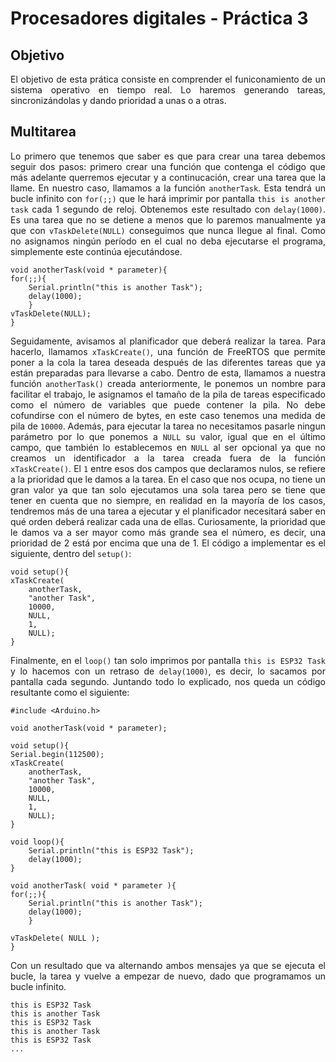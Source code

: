 # Procesadores digitales - Práctica 3

## Objetivo
<div align="justify">

El objetivo de esta prática consiste en comprender el funiconamiento de un sistema operativo en tiempo real. Lo haremos generando tareas, sincronizándolas y dando prioridad a unas o a otras.

## Multitarea

Lo primero que tenemos que saber es que para crear una tarea debemos seguir dos pasos: primero crear una función que contenga el código que más adelante querremos ejecutar y a continucación, crear una tarea que la llame. En nuestro caso, llamamos a la función `anotherTask`. Esta tendrá un bucle infinito con `for(;;)` que le hará imprimir por pantalla `this is another task` cada 1 segundo de reloj. Obtenemos este resultado con `delay(1000)`. Es una tarea que no se detiene a menos que lo paremos manualmente ya que con `vTaskDelete(NULL)` conseguimos que nunca llegue al final. Como no asignamos ningún período en el cual no deba ejecutarse el programa, simplemente este continúa ejecutándose. 

```
void anotherTask(void * parameter){
for(;;){
    Serial.println("this is another Task");
    delay(1000);
    }
vTaskDelete(NULL);
}
```

Seguidamente, avisamos al planificador que deberá realizar la tarea. Para hacerlo, llamamos `xTaskCreate()`, una función de FreeRTOS que permite poner a la cola la tarea deseada después de las diferentes tareas que ya están preparadas para llevarse a cabo. Dentro de esta, llamamos a nuestra función `anotherTask()` creada anteriormente, le ponemos un nombre para facilitar el trabajo, le asignamos el tamaño de la pila de tareas especificado como el número de variables que puede contener la pila. No debe cofundirse con el número de bytes, en este caso tenemos una medida de pila de `10000`. Además, para ejecutar la tarea no necesitamos pasarle ningun parámetro por lo que ponemos a `NULL` su valor, igual que en el último campo, que también lo establecemos en `NULL` al ser opcional ya que no creamos un identificador a la tarea creada fuera de la función `xTaskCreate()`. El `1` entre esos dos campos que declaramos nulos, se refiere a la prioridad que le damos a la tarea. En el caso que nos ocupa, no tiene un gran valor ya que tan solo ejecutamos una sola tarea pero se tiene que tener en cuenta que no siempre, en realidad en la mayoría de los casos, tendremos más de una tarea a ejecutar y el planificador necesitará saber en qué orden deberá realizar cada una de ellas. Curiosamente, la prioridad que le damos va a ser mayor como más grande sea el número, es decir, una prioridad de 2 está por encima que una de 1. El código a implementar es el siguiente, dentro del `setup()`:

```
void setup(){
xTaskCreate(
    anotherTask,
    "another Task",
    10000, 
    NULL, 
    1, 
    NULL);
}
```
Finalmente, en el `loop()` tan solo imprimos por pantalla `this is ESP32 Task` y lo hacemos con un retraso de `delay(1000)`, es decir, lo sacamos por pantalla cada segundo. Juntando todo lo explicado, nos queda un código resultante como el siguiente:

```
#include <Arduino.h>

void anotherTask(void * parameter);

void setup(){
Serial.begin(112500);
xTaskCreate(
    anotherTask, 
    "another Task",
    10000, 
    NULL,
    1, 
    NULL); 
}

void loop(){
    Serial.println("this is ESP32 Task");
    delay(1000);
}

void anotherTask( void * parameter ){
for(;;){
    Serial.println("this is another Task");
    delay(1000);
    }

vTaskDelete( NULL );
}
```
Con un resultado que va alternando ambos mensajes ya que se ejecuta el bucle, la tarea y vuelve a empezar de nuevo, dado que programamos un bucle infinito.
```
this is ESP32 Task
this is another Task
this is ESP32 Task
this is another Task
this is ESP32 Task
...
```